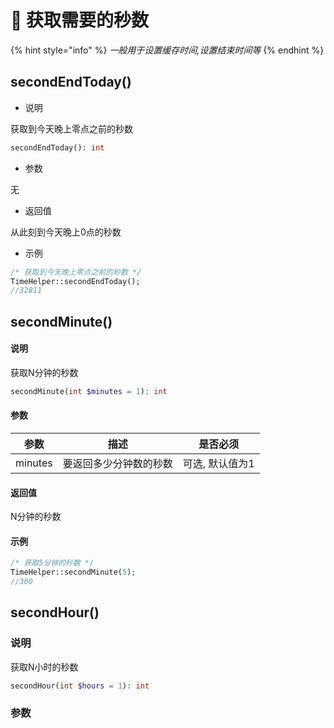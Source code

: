 # 🍏 获取需要的秒数

{% hint style="info" %}
_一般用于设置缓存时间,设置结束时间等_
{% endhint %}

## secondEndToday()

* 说明

获取到今天晚上零点之前的秒数

```php
secondEndToday(): int
```

* 参数

无

* 返回值

从此刻到今天晚上0点的秒数

* 示例

```php
/* 获取到今天晚上零点之前的秒数 */
TimeHelper::secondEndToday(); 
//32811
```

## secondMinute()

#### 说明

获取N分钟的秒数

```php
secondMinute(int $minutes = 1): int
```

#### 参数

| 参数      | 描述          | 是否必须      |
| ------- | ----------- | --------- |
| minutes | 要返回多少分钟数的秒数 | 可选, 默认值为1 |

#### 返回值

N分钟的秒数

#### 示例

```php
/* 获取5分钟的秒数 */
TimeHelper::secondMinute(5);
//300
```

## secondHour()

### 说明

获取N小时的秒数

```php
secondHour(int $hours = 1): int
```

### 参数